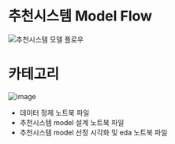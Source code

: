 # 추천시스템 Model Flow
![추천시스템 모델 플로우](https://github.com/user-attachments/assets/2e548312-783d-4444-bfe6-61ae262c2015)

# 카테고리
![image](https://github.com/user-attachments/assets/4146eca4-ac82-4e33-8ee9-77fc64710693)

* 데이터 정제 노트북 파일
* 추천시스템 model 설계 노트북 파일
* 추천시스템 model 선정 시각화 및 eda 노트북 파일
